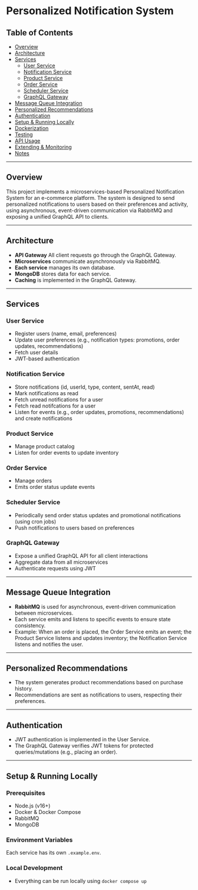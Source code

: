 # Personalized Notification System

## Table of Contents

- [Overview](#overview)
- [Architecture](#architecture)
- [Services](#services)
  - [User Service](#user-service)
  - [Notification Service](#notification-service)
  - [Product Service](#product-service)
  - [Order Service](#order-service)
  - [Scheduler Service](#scheduler-service)
  - [GraphQL Gateway](#graphql-gateway)
- [Message Queue Integration](#message-queue-integration)
- [Personalized Recommendations](#personalized-recommendations)
- [Authentication](#authentication)
- [Setup & Running Locally](#setup--running-locally)
- [Dockerization](#dockerization)
- [Testing](#testing)
- [API Usage](#api-usage)
- [Extending & Monitoring](#extending--monitoring)
- [Notes](#notes)

---

## Overview

This project implements a microservices-based Personalized Notification System for an e-commerce platform. The system is designed to send personalized notifications to users based on their preferences and activity, using asynchronous, event-driven communication via RabbitMQ and exposing a unified GraphQL API to clients.

---

## Architecture
<!-- 
```mermaid
graph TD
  Client["Client (GraphQL Playground/Postman)"]
  Gateway["GraphQL Gateway"]
  Users["User Service"]
  Products["Product Service"]
  Orders["Order Service"]
  Notifications["Notification Service"]
  Scheduler["Scheduler Service"]
  RabbitMQ["RabbitMQ (Message Broker)"]
  DBUsers["Users DB"]
  DBProducts["Products DB"]
  DBOrders["Orders DB"]
  DBNotifications["Notifications DB"]

``` -->

- **API Gateway** All client requests go through the GraphQL Gateway.
- **Microservices** communicate asynchronously via RabbitMQ.
- **Each service** manages its own database. 
- **MongoDB** stores data for each service.
- **Caching** is implemented in the GraphQL Gateway. 

---

## Services

### User Service

  - Register users (name, email, preferences)
  - Update user preferences (e.g., notification types: promotions, order updates, recommendations)
  - Fetch user details
  - JWT-based authentication

### Notification Service

  - Store notifications (id, userId, type, content, sentAt, read)
  - Mark notifications as read
  - Fetch unread notifications for a user
  - Fetch read notifcations for a user
  - Listen for events (e.g., order updates, promotions, recommendations) and create notifications

### Product Service

  - Manage product catalog
  - Listen for order events to update inventory

### Order Service

  - Manage orders
  - Emits order status update events

### Scheduler Service

  - Periodically send order status updates and promotional notifications (using cron jobs)
  - Push notifications to users based on preferences

### GraphQL Gateway

  - Expose a unified GraphQL API for all client interactions
  - Aggregate data from all microservices
  - Authenticate requests using JWT

---

## Message Queue Integration

- **RabbitMQ** is used for asynchronous, event-driven communication between microservices.
- Each service emits and listens to specific events to ensure state consistency.
- Example: When an order is placed, the Order Service emits an event; the Product Service listens and updates inventory; the Notification Service listens and notifies the user.

---

## Personalized Recommendations

- The system generates product recommendations based on purchase history.
- Recommendations are sent as notifications to users, respecting their preferences.

---

## Authentication

- JWT authentication is implemented in the User Service.
- The GraphQL Gateway verifies JWT tokens for protected queries/mutations (e.g., placing an order).

---

## Setup & Running Locally

### Prerequisites

- Node.js (v16+)
- Docker & Docker Compose
- RabbitMQ 
- MongoDB

### Environment Variables

Each service has its own `.example.env`.

### Local Development

- Everything can be run locally using `docker compose up`